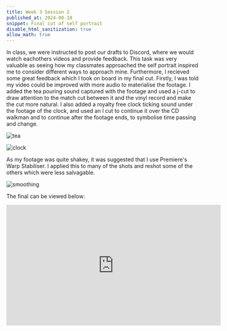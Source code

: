 ```yaml
---
title: Week 3 Session 2
published_at: 2024-08-10
snippet: Final cut of self portrait
disable_html_sanitization: true
allow_math: true
---
```


In class, we were instructed to post our drafts to Discord, where we would watch eachothers videos and provide feedback. This task was very valuable as seeing how my classmates approached the self portrait inspired me to consider different ways to approach mine. Furthermore, I recieved some great feedback which I took on board in my final cut. Firstly, I was told my video could be improved with more audio to materialise the footage. I added the tea pouring sound captured with the footage and used a j-cut to draw attention to the match cut between it and the vinyl record and make the cut more natural. I also added a royalty free clock ticking sound under the footage of the clock, and used an l cut to continue it over the CD walkman and to continue after the footage ends, to symbolise time passing and change.

![tea](/w03s2/tea.png)

![clock](/w03s2/clock.png)

As my footage was quite shakey, it was suggested that I use Premiere's Warp Stabiliser. I applied this to many of the shots and reshot some of the others which were less salvagable.

![smoothing](/w03s2/smoothing.png)

The final can be viewed below:

<iframe width="560" height="315" src="https://www.youtube.com/embed/vhtuLppJ2aY?si=brBDvKhzl_pMDvMW" title="YouTube video player" frameborder="0" allow="accelerometer; autoplay; clipboard-write; encrypted-media; gyroscope; picture-in-picture; web-share" referrerpolicy="strict-origin-when-cross-origin" allowfullscreen></iframe>